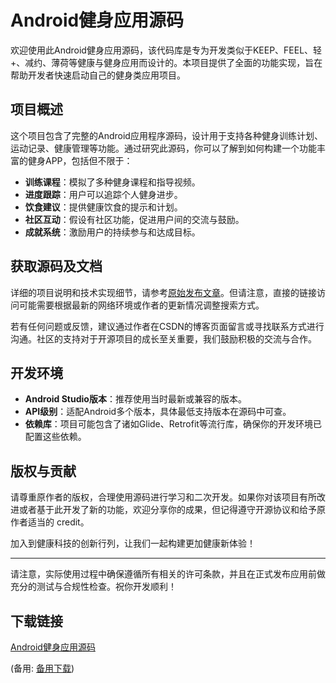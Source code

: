 # Android健身应用源码

欢迎使用此Android健身应用源码，该代码库是专为开发类似于KEEP、FEEL、轻+、减约、薄荷等健康与健身应用而设计的。本项目提供了全面的功能实现，旨在帮助开发者快速启动自己的健身类应用项目。

## 项目概述

这个项目包含了完整的Android应用程序源码，设计用于支持各种健身训练计划、运动记录、健康管理等功能。通过研究此源码，你可以了解到如何构建一个功能丰富的健身APP，包括但不限于：

- **训练课程**：模拟了多种健身课程和指导视频。
- **进度跟踪**：用户可以追踪个人健身进步。
- **饮食建议**：提供健康饮食的提示和计划。
- **社区互动**：假设有社区功能，促进用户间的交流与鼓励。
- **成就系统**：激励用户的持续参与和达成目标。

## 获取源码及文档

详细的项目说明和技术实现细节，请参考[原始发布文章](http://blog.csdn.net/djzhao627/article/details/78988968)。但请注意，直接的链接访问可能需要根据最新的网络环境或作者的更新情况调整搜索方式。

若有任何问题或反馈，建议通过作者在CSDN的博客页面留言或寻找联系方式进行沟通。社区的支持对于开源项目的成长至关重要，我们鼓励积极的交流与合作。

## 开发环境

- **Android Studio版本**：推荐使用当时最新或兼容的版本。
- **API级别**：适配Android多个版本，具体最低支持版本在源码中可查。
- **依赖库**：项目可能包含了诸如Glide、Retrofit等流行库，确保你的开发环境已配置这些依赖。

## 版权与贡献

请尊重原作者的版权，合理使用源码进行学习和二次开发。如果你对该项目有所改进或者基于此开发了新的功能，欢迎分享你的成果，但记得遵守开源协议和给予原作者适当的 credit。

加入到健康科技的创新行列，让我们一起构建更加健康新体验！

---

请注意，实际使用过程中确保遵循所有相关的许可条款，并且在正式发布应用前做充分的测试与合规性检查。祝你开发顺利！

## 下载链接
[Android健身应用源码](https://pan.quark.cn/s/cd0680796f51) 

(备用: [备用下载](https://pan.baidu.com/s/1Dp3jYIiUuEM_YUZfdPKZOQ?pwd=1234))
